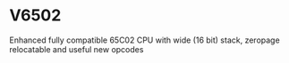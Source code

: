 # V6502
Enhanced fully compatible 65C02 CPU with wide (16 bit) stack, zeropage relocatable and useful new opcodes
